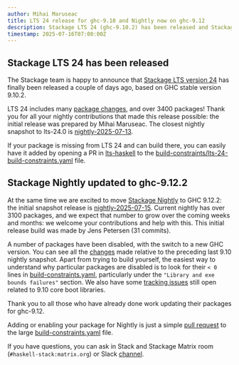 ```yaml
---
author: Mihai Maruseac
title: LTS 24 release for ghc-9.10 and Nightly now on ghc-9.12
description: Stackage LTS 24 (ghc-9.10.2) has been released and Stackage Nightly moved to ghc-9.12.2.
timestamp: 2025-07-16T07:00:00Z
---
```


## Stackage LTS 24 has been released

The Stackage team is happy to announce that
[Stackage LTS version 24](https://www.stackage.org/lts-24.0) has finally been
released a couple of days ago, based on GHC stable version 9.10.2.

LTS 24 includes many
[package changes](https://www.stackage.org/diff/lts-23.27/lts-24.0), and over
3400 packages! Thank you for all your nightly contributions that made this
release possible: the initial release was prepared by Mihai Maruseac. The
closest nightly snapshot to lts-24.0 is
[nightly-2025-07-13](https://www.stackage.org/diff/nightly-2025-07-13/lts-24.0).

If your package is missing from LTS 24 and can build there, you can easily
have it added by opening a PR in
[lts-haskell](https://github.com/commercialhaskell/lts-haskell/) to the
[build-constraints/lts-24-build-constraints.yaml](https://github.com/commercialhaskell/lts-haskell/blob/master/build-constraints/lts-24-build-constraints.yaml)
file.

## Stackage Nightly updated to ghc-9.12.2

At the same time we are excited to move [Stackage
Nightly](https://www.stackage.org/nightly) to GHC 9.12.2: the initial snapshot
release is [nightly-2025-07-15](https://www.stackage.org/nightly-2025-07-15).
Current nightly has over 3100 packages, and we expect that number to grow over
the coming weeks and months: we welcome your contributions and help with this.
This initial release build was made by Jens Petersen (31 commits).

A number of packages have been disabled, with the switch to a new GHC version.
You can see all the
[changes](https://www.stackage.org/diff/nightly-2025-07-14/nightly-2025-07-15)
made relative to the preceding last 9.10 nightly snapshot.
Apart from trying to build yourself, the easiest way to understand why
particular packages are disabled is to look for their `< 0` lines in
[build-constraints.yaml](https://github.com/commercialhaskell/stackage/blob/master/build-constraints.yaml),
particularly under the `"Library and exe bounds failures"` section.
We also have some
[tracking issues](https://github.com/commercialhaskell/stackage/issues?q=is%3Aissue+is%3Aopen+label%3Aghc-9.10)
still open related to 9.10 core boot libraries.

Thank you to all those who have already done work updating their packages for ghc-9.12.

Adding or enabling your package for Nightly is just a simple
[pull request](https://github.com/commercialhaskell/stackage/blob/master/MAINTAINERS.md#adding-a-package)
to the large
[build-constraints.yaml](https://github.com/commercialhaskell/stackage/blob/master/build-constraints.yaml)
file.

If you have questions, you can ask in Stack and Stackage Matrix room
(`#haskell-stack:matrix.org`) or Slack
[channel](https://haskell-foundation.slack.com/archives/C023DF5202X).
